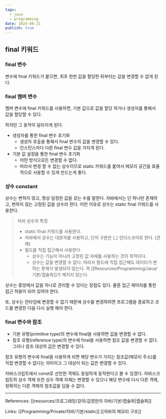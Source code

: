 ```yaml
---
tags:
  - java
  - programming
date: 2024-08-21
publish: true
---
```


## final 키워드

### final 변수

변수에 final 키워드가 붙으면, 최초 한번 값을 할당한 뒤부터는 값을 변경할 수 없게 된다.

### final 멤버 변수

멤버 변수에 final 키워드를 사용하면, 기본 값으로 값을 할당 하거나 생성자를 통해서 값을 할당할 수 있다.

하지만 그 동작이 달라지게 된다.

- 생성자를 통한 final 변수 초기화
  - 생성자 호출을 통해서 final 변수의 값을 변경할 수 있다.
  - 인스턴스마다 다른 final 변수 값을 가지게 된다.
- 기본 값 설정을 통한 final 변수 초기화
  - 어떤 방식으로든 변경할 수 없다.
  - 따라서 변경 할 수 없는 상수이므로 static 키워드를 붙여서 메모리 공간을 효율적으로 사용할 수 있게 만드는게 좋다.

### 상수 constant

상수는 변하지 않고, 항상 일정한 값을 갖는 수를 말한다. 자바에서는 단 하나만 존재하고, 변하지 않는 고정된 값을 상수라 한다. 이런 이유로 상수는 static final 키워드를 사용한다.

> 자바 상수의 특징
>
> - static final 키워드를 사용한다.
> - 자바에서 상수는 대문자를 사용하고, 단어 구분은 (\_) 언더스코어로 한다. (관례)
> - 필드를 직접 접근해서 사용한다.
>   - 상수는 기능이 아니라 고정된 값 자체를 사용하는 것이 목적이다.
>   - 상수는 값을 변경할 수 없다. 따라서 필드에 직접 접근해도 데이터가 변하는 문제가 발생되지 않는다. 즉 [[Resources/Programming/Java/기본/캡슐화]]가 깨지지 않는다.

상수는 중앙에서 값을 하나로 관리할 수 있다는 장점도 있다. 물론 접근 제어자를 통한 접근 허용이 되어 있어야 한다.

또, 상수는 런타임에 변경할 수 없기 때문에 상수를 변경하려면 프로그램을 종료하고 코드를 변경한 다음 다시 실행 해야 한다.

### final 변수와 참조

- 기본 유형(primitive type)의 변수에 final을 사용하면 값을 변경할 수 없다.
- 참조 유형(reference type)의 변수에 final을 사용하면 참조 값을 변경할 수 없다. 그러나 참조 대상의 값은 변경할 수 있다.

참조 유형의 변수에 final을 사용하게 되면 해당 변수가 가지는 참조값(메모리 주소)를 직접 변경할 수 없다는 의미이고 그 대상이 되는 값은 변경할 수 있다.

자바스크립트에서 const로 선언한 객체도 동일하게 동작한다고 볼 수 있겠다. 자바스크립트의 상수 객체 또한 상수 객체 자체는 변경할 수 있으나 해당 변수에 다시 다른 객체, 정확히는 다른 객체의 참조값을 담을 수 없다.

---

References: [[resources/프로그래밍/강의/김영한의 자바/기본/캡슐화|캡슐화]]

Links: [[Programming/Private/자바/기본/static]] [[자바의 메모리 구조]]

